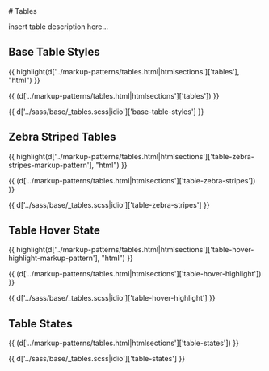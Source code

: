 <section class="copy">
# Tables

insert table description here...

## Base Table Styles
{{ highlight(d['../markup-patterns/tables.html|htmlsections']['tables'], "html") }}

{{ (d['../markup-patterns/tables.html|htmlsections']['tables']) }}

{{ d['../sass/base/_tables.scss|idio']['base-table-styles'] }}

## Zebra Striped Tables
{{ highlight(d['../markup-patterns/tables.html|htmlsections']['table-zebra-stripes-markup-pattern'], "html") }}

{{ (d['../markup-patterns/tables.html|htmlsections']['table-zebra-stripes']) }}

{{ d['../sass/base/_tables.scss|idio']['table-zebra-stripes'] }}

## Table Hover State
{{ highlight(d['../markup-patterns/tables.html|htmlsections']['table-hover-highlight-markup-pattern'], "html") }}

{{ (d['../markup-patterns/tables.html|htmlsections']['table-hover-highlight']) }}

{{ d['../sass/base/_tables.scss|idio']['table-hover-highlight'] }}

## Table States
{{ (d['../markup-patterns/tables.html|htmlsections']['table-states']) }}

{{ d['../sass/base/_tables.scss|idio']['table-states'] }}
</section>
